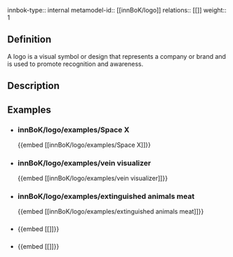 
innbok-type:: internal
metamodel-id:: [[innBoK/logo]]
relations:: [[]]
weight:: 1

## Definition
A logo is a visual symbol or design that represents a company or brand and is used to promote recognition and awareness.
## Description
## Examples
- ### innBoK/logo/examples/Space X
	{{embed [[innBoK/logo/examples/Space X]]}}
- ### innBoK/logo/examples/vein visualizer
	{{embed [[innBoK/logo/examples/vein visualizer]]}}
- ### innBoK/logo/examples/extinguished animals meat
	{{embed [[innBoK/logo/examples/extinguished animals meat]]}}
- ### 
	{{embed [[]]}}
- ### 
	{{embed [[]]}}


